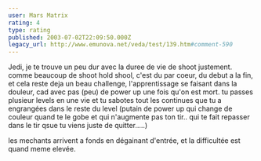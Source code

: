 ```yaml
---
user: Mars Matrix
rating: 4
type: rating
published: 2003-07-02T22:09:50.000Z
legacy_url: http://www.emunova.net/veda/test/139.htm#comment-590
---
```

Jedi, je te trouve un peu dur avec la duree de vie de shoot justement. 
comme beaucoup de shoot hold shool, c'est du par coeur, du debut a la fin, et cela reste deja un beau challenge, l'apprentissage se faisant dans la douleur, cad avec pas (peu) de power up une fois qu'on est mort. tu passes plusieur levels en une vie et tu sabotes tout les continues que tu a engrangées dans le reste du level (putain de power up qui change de couleur quand te le gobe et qui n'augmente pas ton tir.. qui te fait repasser dans le tir qsue tu viens juste de quitter.....) 

les mechants arrivent a fonds en dégainant d'entrée, et la difficultée est quand meme elevée.